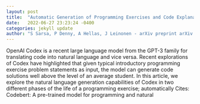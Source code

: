 ```yaml
---
layout: post
title:  "Automatic Generation of Programming Exercises and Code Explanations with Large Language Models"
date:   2022-06-27 23:23:24 -0400
categories: jekyll update
author: "S Sarsa, P Denny, A Hellas, J Leinonen - arXiv preprint arXiv:2206.11861, 2022"
---
```

OpenAI Codex is a recent large language model from the GPT-3 family for translating code into natural language and vice versa. Recent explorations of Codex have highlighted that given typical introductory programming exercise problem statements as input, the model can generate code solutions well above the level of an average student. In this article, we explore the natural language generation capabilities of Codex in two different phases of the life of a programming exercise; automatically 
Cites: Codebert: A pre-trained model for programming and natural